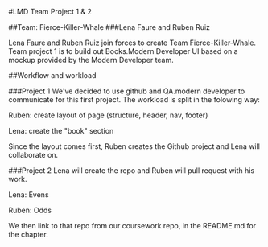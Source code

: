#LMD Team Project 1 & 2

##Team: Fierce-Killer-Whale
###Lena Faure and Ruben Ruiz

Lena Faure and Ruben Ruiz join forces to create Team Fierce-Killer-Whale. Team project 1 is to build out Books.Modern Developer UI based on a mockup provided by the Modern Developer team.


##Workflow and workload

###Project 1
We've decided to use github and QA.modern developer to communicate for this first project. The workload is split in the folowing way: 

Ruben: create layout of page (structure, header, nav, footer)

Lena: create the "book" section

Since the layout comes first, Ruben creates the Github project and Lena will collaborate on.


###Project 2
Lena will create the repo and Ruben will pull request with his work.

Lena: Evens

Ruben: Odds

We then link to that repo from our coursework repo, in the README.md for the chapter. 
